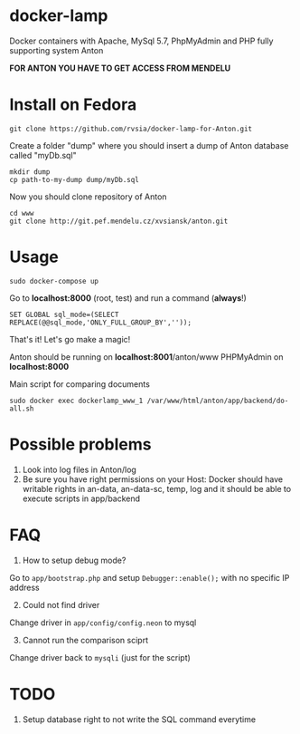 # docker-lamp
Docker containers with Apache, MySql 5.7, PhpMyAdmin and PHP fully supporting system Anton

**FOR ANTON YOU HAVE TO GET ACCESS FROM MENDELU**

# Install on Fedora

```
git clone https://github.com/rvsia/docker-lamp-for-Anton.git
```

Create a folder "dump" where you should insert a dump of Anton database called "myDb.sql"

```
mkdir dump
cp path-to-my-dump dump/myDb.sql
```
Now you should clone repository of Anton

```
cd www
git clone http://git.pef.mendelu.cz/xvsiansk/anton.git
```

# Usage

```
sudo docker-compose up
```

Go to **localhost:8000** (root, test) and run a command (**always**!)

```
SET GLOBAL sql_mode=(SELECT REPLACE(@@sql_mode,'ONLY_FULL_GROUP_BY',''));
```

That's it! Let's go make a magic!

Anton should be running on **localhost:8001**/anton/www
PHPMyAdmin on **localhost:8000**

Main script for comparing documents

```
sudo docker exec dockerlamp_www_1 /var/www/html/anton/app/backend/do-all.sh
```

# Possible problems

1. Look into log files in Anton/log
2. Be sure you have right permissions on your Host: Docker should have writable rights in an-data, an-data-sc, temp, log and it should be able to execute scripts in app/backend

# FAQ

1. How to setup debug mode?

Go to `app/bootstrap.php` and setup `Debugger::enable();` with no specific IP address

2. Could not find driver

Change driver in `app/config/config.neon` to mysql

3. Cannot run the comparison sciprt

Change driver back to `mysqli` (just for the script)

# TODO

1. Setup database right to not write the SQL command everytime
